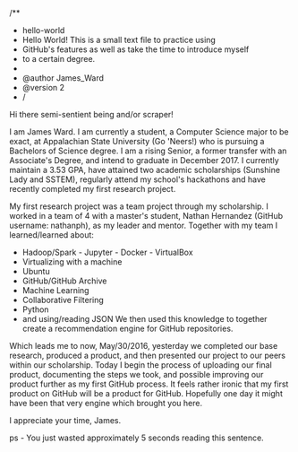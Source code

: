 /**
* hello-world
* Hello World! This is a small text file to practice using
* GitHub's features as well as take the time to introduce myself
* to a certain degree.
* 
* @author James_Ward
* @version 2
* /

Hi there semi-sentient being and/or scraper!

I am James Ward. 
I am currently a student, a Computer Science major to be exact, at Appalachian State University (Go 'Neers!) who is pursuing a Bachelors of Science degree. 
I am a rising Senior, a former transfer with an Associate's Degree, and intend to graduate in December 2017.
I currently maintain a 3.53 GPA, have attained two academic scholarships (Sunshine Lady and SSTEM), regularly attend my school's hackathons and have recently completed my first research project.

My first research project was a team project through my scholarship. I worked in a team of 4 with a master's student, Nathan Hernandez (GitHub username: nathanph), as my leader and mentor. Together with my team I learned/learned about:
  - Hadoop/Spark - Jupyter - Docker - VirtualBox
  - Virtualizing with a machine
  - Ubuntu
  - GitHub/GitHub Archive
  - Machine Learning
  - Collaborative Filtering
  - Python
  - and using/reading JSON
We then used this knowledge to together create a recommendation engine for GitHub repositories.

Which leads me to now, May/30/2016, yesterday we completed our base research, produced a product, and then presented our project to our peers within our scholarship. Today I begin the process of uploading our final product, documenting the steps we took, and possible improving our product further as my first GitHub process. It feels rather ironic that my first product on GitHub will be a product for GitHub. Hopefully one day it might have been that very engine which brought you here. 

I appreciate your time,
James.

ps - You just wasted approximately 5 seconds reading this sentence.
